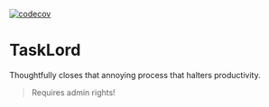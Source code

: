 [![codecov](https://codecov.io/github/jdubar/TaskLord/graph/badge.svg?token=B61F7CQ99Y)](https://codecov.io/github/jdubar/TaskLord)

# TaskLord

Thoughtfully closes that annoying process that halters productivity.

> Requires admin rights!
